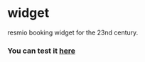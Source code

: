 # widget
resmio booking widget for the 23nd century.
### You can test it [here](http://resmio.github.io/widget) ###
